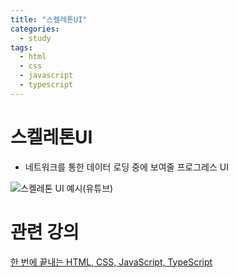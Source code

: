 ```yaml
---
title: "스켈레톤UI"
categories:
  - study
tags:
  - html
  - css
  - javascript
  - typescript
---
```


# 스켈레톤UI
- 네트워크를 통한 데이터 로딩 중에 보여줄 프로그레스 UI

![스켈레톤 UI 예시(유튜브)](https://blog.kakaocdn.net/dn/bZiyaw/btqID655tuS/xRWecZhIZYKACCOK8cZZeK/img.png)


# 관련 강의
[한 번에 끝내는 HTML, CSS, JavaScript, TypeScript](https://fastcampus.co.kr/courses/213262/clips/)